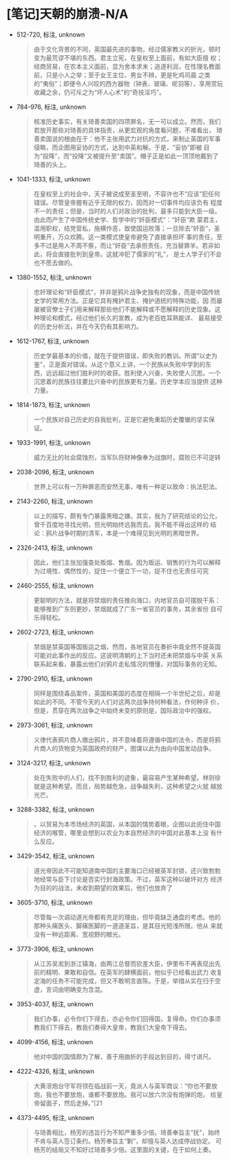 # [笔记]天朝的崩溃-N/A


-   512-720, 标注, unknown

    > 由于文化背景的不同，英国最先进的事物，经过儒家教义的折光，顿时变为最荒谬不堪的东西。君主立宪，在皇权至上面前，有如大臣擅 权；经商贸易，在农本主义面前，显为舍本求末；追逐利润，在性理名教面前，只是小人之举；至于女王主位、男女不辨，更是牝鸡司晨 之类的“夷俗”；即便令人兴叹的西方器物（钟表、玻璃、呢羽等），享用赏玩收藏之余，仍可斥之为“坏人心术”的“奇技淫巧”。

-   784-976, 标注, unknown

    > 核准历史事实，有关琦善卖国的四项罪名，无一可以成立。然而，我们若放开那些对琦善的具体指责，从更宏观的角度看问题，不难看出， 琦善卖国说的根由在于：他不主张用武力对抗的方式，来制止英国的军事侵略，而企图用妥协的方式，达到中英和解。于是，“妥协”即被 目为“投降”，而“投降”又被提升至“卖国”。帽子正是如此一顶顶地戴到了琦善的头上。

-   1041-1333, 标注, unknown

    > 在皇权至上的社会中，天子被说成至圣至明，不容许也不“应该”犯任何错误。尽管皇帝握有近乎无限的权力，因而对一切事件均应该负有 程度不一的责任；但是，当时的人们对政治的批判，最多只能到大臣一级。由此而产生了中国传统史学、哲学中的“奸臣模式”：“奸臣”欺 蒙君主，滥用职权，结党营私，施横作恶，致使国运败落；一旦除去“奸臣”，圣明重开，万众欢腾。这一类模式使皇帝避免了直接承担坏 事的责任，至多不过是用人不周不察，而让“奸臣”去承担责任，充当替罪羊。若非如此，将会直接批判到皇帝。这就冲犯了儒家的“礼”， 是士人学子们不会也不愿去做的。

-   1380-1552, 标注, unknown

    > 忠奸理论和“奸臣模式”，并非是鸦片战争史独有的现象，而是中国传统史学的常用方法。正是它具有掩护君主、掩护道统的特殊功能，因 而屡屡被官僚士子们用来解释那些他们不能解释或不愿解释的历史现象。这种理论和模式，经过他们长久的宣教，成为老百姓耳熟能详、 最易接受的历史分析法，并在今天仍有其影响力。

-   1612-1767, 标注, unknown

    > 历史学最基本的价值，就在于提供错误，即失败的教训。所谓“以史为鉴”，正是面对错误。从这个意义上讲，一个民族从失败中学到的东 西，远远超过他们胜利时的收获。胜利使人兴奋，失败使人沉思。一个沉思着的民族往往要比兴奋中的民族更有力量。历史学本应当提供 这种力量。

-   1814-1873, 标注, unknown

    > 一个民族对自己历史的自我批判，正是它避免重蹈历史覆辙的坚实保证。

-   1933-1991, 标注, unknown

    > 威力无比的社会腐蚀剂，当军队将财神像奉为战旗时，腐败已不可逆转

-   2038-2096, 标注, unknown

    > 世界上可以有一万种罪恶而安然无事，唯有一种足以致命：执法犯法。

-   2143-2260, 标注, unknown

    > 以上的描写，颇有专门暴露黑暗之嫌。其实，我为了研究结论的公允，曾千百度地寻找光明，但光明始终远我而去。我不能不得出这样的 结论：鸦片战争时期的清军，本是一个难得见到光明的黑暗世界。

-   2326-2413, 标注, unknown

    > 因此，他们主张加强查处贩烟、售烟。因为贩运、销售的行为可以解释为过境性、偶然性的，捉住一个便立下一功，捉不住也无责任可究

-   2460-2555, 标注, unknown

    > 更聪明的方法，就是将禁烟的责任推向海口，内地官员自可摆脱干系：能够推到广东则更妙，禁烟就成了广东一省官员的事务，其余省份 自可乐得轻松。

-   2602-2723, 标注, unknown

    > 禁烟是禁英国等国贩运之烟，然而，各地官员在奏折中竟全然不提英国可能对此事作出的反应。这说明清朝的上下当时还未把禁烟与中英 关系联系起来看，暴露出他们对鸦片走私情况的懵懂，对国际事务的无知。

-   2790-2910, 标注, unknown

    > 同样是围绕毒品案件，英国和美国的态度在相隔一个半世纪之后，却是如此的不同。不管今天的人们对这两次战争持何种看法，作何种评 价，但是，贯穿在两次战争之中始终未变的原则是，国际政治中的强权。

-   2973-3061, 标注, unknown

    > 义律代表鸦片商人缴出鸦片，并不意味着将遵循中国的法令，而是将鸦片商人的货物变为英国政府的财产，图谋以此为由向中国发动战争。

-   3124-3217, 标注, unknown

    > 处在失败中的人们，找不到胜利的迹象，最容易产生某种希望。林则徐就是这种希望。而且，局势越危急，战争越失利，这种希望之火就 越放光芒。

-   3288-3382, 标注, unknown

    > 。以贸易为本市场经济的英国，从本国的情势着眼，企图以此扼住中国经济的喉管，哪里会想到以农业为本自然经济的中国对此基本上没 有什么反应。

-   3429-3542, 标注, unknown

    > 道光帝因此不可能知道南中国的主要海口已经被英军封锁，还兴致勃勃地经常与臣下讨论是否实行封海政策。不过，英军这种以破坏对方 经济为目的的战法，未收到期望的效果后，他们也放弃了

-   3605-3710, 标注, unknown

    > 尽管每一次调动道光帝都有充足的理由，但毕竟缺乏通盘的考虑。他的那种头痛医头、脚痛医脚的一道道圣旨，是其目光短浅所限。他从 来就没有一种远距离、宽视野的眼光。

-   3773-3906, 标注, unknown

    > 从江苏吴淞到浙江镇海，由两江总督而钦差大臣，伊里布不再表现出先前的精明、果敢和自信。在英军的肆横面前，他似乎已经看出武力 收复定海的任务不可能完成，但又不敢明言直陈。于是，举措从实在归于空虚，言词由明确变为含混。

-   3953-4037, 标注, unknown

    > 我们办事，必令你们下得去，亦必令你们回得国，复得命。你们办事须教我们下得去，教我们奏得大皇帝，教我们大皇帝下得去。

-   4099-4156, 标注, unknown

    > 他对中国的国情颇为了解，善于用曲折的手段达到目的，得寸进尺。

-   4222-4326, 标注, unknown

    > 大黄滘炮台守军将领在临战前一天，竟派人与英军商议：“你也不要放炮，我也不要放炮，谁都不要放炮。我可以放六次没有炮弹的炮， 给皇帝留面子，然后走掉。”[21

-   4373-4495, 标注, unknown

    > 与琦善相比，杨芳的违旨行为不知严重多少倍。琦善奉旨主“抚”，始终不肯与英人签订条约。杨芳奉旨主“剿”，却擅与英人达成停战协定。 可杨芳的结局又不知好过琦善多少倍。这里面的关键，在于如何上奏。

